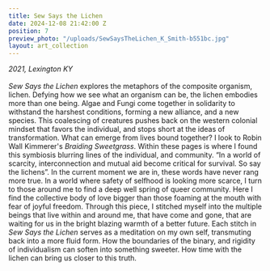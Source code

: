 ```yaml
---
title: Sew Says the Lichen
date: 2024-12-08 21:42:00 Z
position: 7
preview_photo: "/uploads/SewSaysTheLichen_K_Smith-b551bc.jpg"
layout: art_collection
---
```


*2021, Lexington KY* <br>
<br>
*Sew Says the Lichen* explores the metaphors of the composite organism, lichen. Defying how we see what an organism can be, the lichen embodies more than one being. Algae and Fungi come together in solidarity to withstand the harshest conditions, forming a new alliance, and a new species. This coalescing of creatures pushes back on the western colonial mindset that favors the individual, and stops short at the ideas of transformation. What can emerge from lives bound together? I look to Robin Wall Kimmerer's *Braiding Sweetgrass*. Within these pages is where I found this symbiosis blurring lines of the individual, and community. “In a world of scarcity, interconnection and mutual aid become critical for survival. So say the lichens”.  In the current moment we are in, these words have never rang more true. In a world where safety of selfhood is looking more scarce, I turn to those around me to find a deep well spring of queer community. Here I find the collective body of love bigger than those foaming at the mouth with fear of joyful freedom. Through this piece, I stitched myself into the multiple beings that live within and around me, that have come and gone, that are waiting for us in the bright blazing warmth of a better future. Each stitch in *Sew Says the Lichen* serves as a meditation on my own self, transmuting back into a more fluid form. How the boundaries of the binary, and rigidity of individualism can soften into something sweeter. How time with the lichen can bring us closer to this truth. 